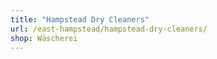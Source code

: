 ```yaml
---
title: "Hampstead Dry Cleaners"
url: /east-hampstead/hampstead-dry-cleaners/
shop: Wäscherei
---
```

